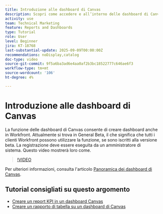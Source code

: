 ```yaml
---
title: Introduzione alle dashboard di Canvas
description: Scopri come accedere e all’interno delle dashboard di Canvas e come creare una dashboard semplice con i rapporti esistenti.
activity: use
team: Technical Marketing
feature: Reports and Dashboards
type: Tutorial
role: User
level: Beginner
jira: KT-18768
last-substantial-update: 2025-09-09T00:00:00Z
recommendations: noDisplay,catalog
doc-type: video
source-git-commit: 9f5a6ba3ad6e4aa0af2b3bc18522777c646ae6f3
workflow-type: tm+mt
source-wordcount: '106'
ht-degree: 4%

---
```


# Introduzione alle dashboard di Canvas

La funzione delle dashboard di Canvas consente di creare dashboard anche in Workfront. Attualmente si trova in General Beta, il che significa che tutti i clienti Workfront possono utilizzare la funzione, se sono iscritti alla versione beta. La registrazione deve essere eseguita da un amministratore di sistema. Questo video mostrerà loro come.

>[!VIDEO](https://video.tv.adobe.com/v/3474020/?quality=12&learn=on&enablevpops)

Per ulteriori informazioni, consulta l&#39;articolo [Panoramica dei dashboard di Canvas](https://experienceleague.adobe.com/it/docs/workfront/using/reporting/canvas-dashboards/canvas-dashboards-overview).

## Tutorial consigliati su questo argomento

* [Creare un report KPI in un dashboard Canvas](/help/reporting/canvas-dashboards/create-a-kpi-report-on-a-canvas-dashboard.md)
* [Creare un rapporto di tabella su un dashboard di Canvas](/help/reporting/canvas-dashboards/create-a-table-report-on-a-canvas-dashboard.md)
